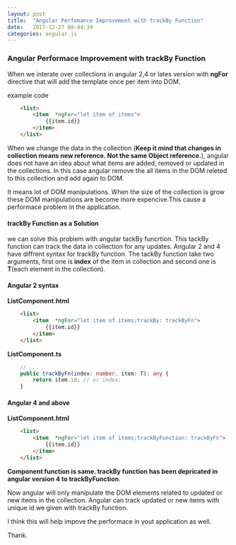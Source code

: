 ```yaml
---
layout: post
title:  "Angular Perfomance Improvement with trackBy Function"
date:   2017-12-27 08:44:39
categories: angular.js
---
```



### **Angular Performace Improvement with trackBy Function**


When we interate over collections in angular 2,4 or lates version with **ngFor** directive that will add the template once per item into DOM.

example code
``` html
    <list>
        <item  *ngFor="let item of items">
            {{item.id}}
        </item>
    </list>
```

When we change the data in the collection (**Keep it mind that changes in collection means new reference. Not the same Object reference.**), angular does not have an idea about what items are added, removed or updated in the collections. In this case angular remove the all items in the DOM releted to this collection and add again to DOM. 

It means lot of DOM manipulations. When the size of the collection is grow these DOM manipulations are become more expencive.This cause a performace problem in the application.


#### **trackBy Function as a Solution**

we can solve this problem with angular tackBy funcrtion. This tackBy function can track the data in collection for any updates. Angular 2 and 4 have diffrent syntax for trackBy function. The tackBy function take two arguments, first one is **index** of the item in collection and second one is **T**(each element in the collection).

#### **Angular 2 syntax**

**ListComponent.html**
``` html
    <list>
        <item  *ngFor="let item of items;trackBy: trackByFn">
            {{item.id}}
        </item>
    </list>
```

**ListComponent.ts**
``` typescript
    // ...
    public trackByFn(index: number, item: T): any {
        return item.id; // or index;
    }
```

#### **Angular 4 and above**

**ListComponent.html**
``` html
    <list>
        <item  *ngFor="let item of items;trackByFunction: trackByFn">
            {{item.id}}
        </item>
    </list>
```

**Component function is same. trackBy function has been depricated in angular version 4 to trackByFunction**.

Now angular will only manipulate the DOM elements related to updated or new items in the collection. Angular can track updated or new items with unique id we given with trackBy function.

 I think this will help impove the performace in yout application as well. 

 Thank.